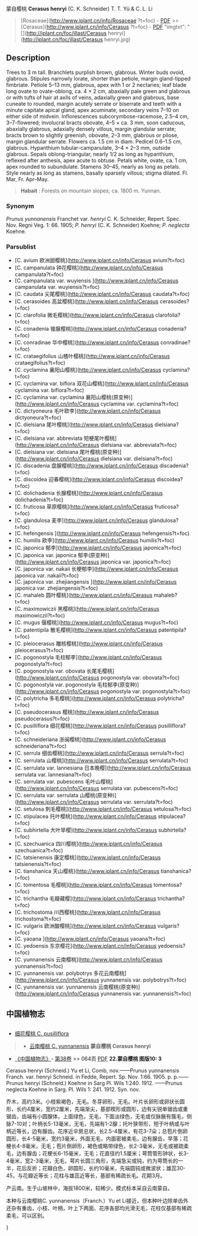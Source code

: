 蒙自樱桃 **Cerasus henryi** (C. K. Schneider) T. T. Yü & C. L. Li

> [Rosaceae](http://www.iplant.cn/info/Rosaceae ?t=foc) - [PDF](http://iplant.cn/foc/pdf/Rosaceae.pdf) >> [Cerasus](http://www.iplant.cn/info/Cerasus ?t=foc) - [PDF](http://www.iplant.cn/foc/pdf/Cerasus.pdf)
  "imgtxt": "[](http://iplant.cn/foc/illast/Cerasus henryi](http://iplant.cn/foc/illast/Cerasus henryi.jpg)

## Description

Trees to 3 m tall. Branchlets purplish brown, glabrous. Winter buds ovoid, glabrous. Stipules narrowly lorate, shorter than petiole, margin gland-tipped fimbriate. Petiole 5–13 mm, glabrous, apex with 1 or 2 nectaries; leaf blade long ovate to ovate-oblong, ca. 4 × 2 cm, abaxially pale green and glabrous or with tufts of hair at axils of veins, adaxially green and glabrous, base cuneate to rounded, margin acutely serrate or biserrate and teeth with a minute capitate apical gland, apex acuminate; secondary veins 7–10 on either side of midvein. Inflorescences subcorymbose-racemose, 2.5–4 cm, 3–7-flowered; involucral bracts obovate, 4–5 × ca. 3 mm, soon caducous, abaxially glabrous, adaxially densely villous, margin glandular serrate; bracts brown to slightly greenish, obovate, 2–3 mm, glabrous or pilose, margin glandular serrate. Flowers ca. 1.5 cm in diam. Pedicel 0.6–1.5 cm, glabrous. Hypanthium tubular-campanulate, 3–4 × 2–3 mm, outside glabrous. Sepals oblong-triangular, nearly 1/2 as long as hypanthium, reflexed after anthesis, apex acute to obtuse. Petals white, ovate, ca. 1 cm, apex rounded to subundulate. Stamens 30–45, nearly as long as petals. Style nearly as long as stamens, basally sparsely villous; stigma dilated. Fl. Mar, Fr. Apr–May.
> **Habait** : 
> Forests on mountain slopes; ca. 1800 m. Yunnan.

### Synonym
*Prunus yunnanensis* Franchet var. *henryi* C. K. Schneider, Repert. Spec. Nov. Regni Veg. 1: 66. 1905; *P. henryi* (C. K. Schneider) Koehne; *P. neglecta* Koehne.

### Parsublist

* [C.  avium  欧洲甜樱桃](http://www.iplant.cn/info/Cerasus avium?t=foc)
* [C.  campanulata  钟花樱桃](http://www.iplant.cn/info/Cerasus campanulata?t=foc)
* [C.  campanulata var. wuyiensis  ](http://www.iplant.cn/info/Cerasus campanulata var. wuyiensis?t=foc)
* [C.  caudata  尖尾樱桃](http://www.iplant.cn/info/Cerasus caudata?t=foc)
* [C.  cerasoides  高盆樱桃](http://www.iplant.cn/info/Cerasus cerasoides?t=foc)
* [C.  clarofolia  微毛樱桃](http://www.iplant.cn/info/Cerasus clarofolia?t=foc)
* [C.  conadenia  锥腺樱桃](http://www.iplant.cn/info/Cerasus conadenia?t=foc)
* [C.  conradinae  华中樱桃](http://www.iplant.cn/info/Cerasus conradinae?t=foc)
* [C.  crataegifolius  山楂叶樱桃](http://www.iplant.cn/info/Cerasus crataegifolius?t=foc)
* [C.  cyclamina  襄阳山樱桃](http://www.iplant.cn/info/Cerasus cyclamina?t=foc)
* [C.  cyclamina var. biflora  双花山樱桃](http://www.iplant.cn/info/Cerasus cyclamina var. biflora?t=foc)
* [C.  cyclamina var. cyclamina  襄阳山樱桃(原变种)](http://www.iplant.cn/info/Cerasus cyclamina var. cyclamina?t=foc)
* [C.  dictyoneura  毛叶欧李](http://www.iplant.cn/info/Cerasus dictyoneura?t=foc)
* [C.  dielsiana  尾叶樱桃](http://www.iplant.cn/info/Cerasus dielsiana?t=foc)
* [C.  dielsiana var. abbreviata  短梗尾叶樱桃](http://www.iplant.cn/info/Cerasus dielsiana var. abbreviata?t=foc)
* [C.  dielsiana var. dielsiana  尾叶樱桃(原变种)](http://www.iplant.cn/info/Cerasus dielsiana var. dielsiana?t=foc)
* [C.  discadenia  盘腺樱桃](http://www.iplant.cn/info/Cerasus discadenia?t=foc)
* [C.  discoidea  迎春樱桃](http://www.iplant.cn/info/Cerasus discoidea?t=foc)
* [C.  dolichadenia  长腺樱桃](http://www.iplant.cn/info/Cerasus dolichadenia?t=foc)
* [C.  fruticosa  草原樱桃](http://www.iplant.cn/info/Cerasus fruticosa?t=foc)
* [C.  glandulosa  麦李](http://www.iplant.cn/info/Cerasus glandulosa?t=foc)
* [C.  hefengensis  ](http://www.iplant.cn/info/Cerasus hefengensis?t=foc)
* [C.  humilis  欧李](http://www.iplant.cn/info/Cerasus humilis?t=foc)
* [C.  japonica  郁李](http://www.iplant.cn/info/Cerasus japonica?t=foc)
* [C.  japonica var. japonica  郁李(原变种)](http://www.iplant.cn/info/Cerasus japonica var. japonica?t=foc)
* [C.  japonica var. nakaii  长梗郁李](http://www.iplant.cn/info/Cerasus japonica var. nakaii?t=foc)
* [C.  japonica var. zhejiangensis  ](http://www.iplant.cn/info/Cerasus japonica var. zhejiangensis?t=foc)
* [C.  mahaleb  圆叶樱桃](http://www.iplant.cn/info/Cerasus mahaleb?t=foc)
* [C.  maximowiczii  黑樱桃](http://www.iplant.cn/info/Cerasus maximowiczii?t=foc)
* [C.  mugus  偃樱桃](http://www.iplant.cn/info/Cerasus mugus?t=foc)
* [C.  patentipila  散毛樱桃](http://www.iplant.cn/info/Cerasus patentipila?t=foc)
* [C.  pleiocerasus  雕核樱桃](http://www.iplant.cn/info/Cerasus pleiocerasus?t=foc)
* [C.  pogonostyla  毛柱郁李](http://www.iplant.cn/info/Cerasus pogonostyla?t=foc)
* [C.  pogonostyla var. obovata  长尾毛樱桃](http://www.iplant.cn/info/Cerasus pogonostyla var. obovata?t=foc)
* [C.  pogonostyla var. pogonostyla  毛柱郁李(原变种)](http://www.iplant.cn/info/Cerasus pogonostyla var. pogonostyla?t=foc)
* [C.  polytricha  多毛樱桃](http://www.iplant.cn/info/Cerasus polytricha?t=foc)
* [C.  pseudocerasus  樱桃](http://www.iplant.cn/info/Cerasus pseudocerasus?t=foc)
* [C.  pusilliflora  细花樱桃](http://www.iplant.cn/info/Cerasus pusilliflora?t=foc)
* [C.  schneideriana  浙闽樱桃](http://www.iplant.cn/info/Cerasus schneideriana?t=foc)
* [C.  serrula  细齿樱桃](http://www.iplant.cn/info/Cerasus serrula?t=foc)
* [C.  serrulata  山樱桃](http://www.iplant.cn/info/Cerasus serrulata?t=foc)
* [C.  serrulata var. lannesiana  日本晚樱](http://www.iplant.cn/info/Cerasus serrulata var. lannesiana?t=foc)
* [C.  serrulata var. pubescens  毛叶山樱桃](http://www.iplant.cn/info/Cerasus serrulata var. pubescens?t=foc)
* [C.  serrulata var. serrulata  山樱桃(原变种)](http://www.iplant.cn/info/Cerasus serrulata var. serrulata?t=foc)
* [C.  setulosa  刺毛樱桃](http://www.iplant.cn/info/Cerasus setulosa?t=foc)
* [C.  stipulacea  托叶樱桃](http://www.iplant.cn/info/Cerasus stipulacea?t=foc)
* [C.  subhirtella  大叶旱樱](http://www.iplant.cn/info/Cerasus subhirtella?t=foc)
* [C.  szechuanica  四川樱桃](http://www.iplant.cn/info/Cerasus szechuanica?t=foc)
* [C.  tatsienensis  康定樱桃](http://www.iplant.cn/info/Cerasus tatsienensis?t=foc)
* [C.  tianshanica  天山樱桃](http://www.iplant.cn/info/Cerasus tianshanica?t=foc)
* [C.  tomentosa  毛樱桃](http://www.iplant.cn/info/Cerasus tomentosa?t=foc)
* [C.  trichantha  毛瓣藏樱](http://www.iplant.cn/info/Cerasus trichantha?t=foc)
* [C.  trichostoma  川西樱桃](http://www.iplant.cn/info/Cerasus trichostoma?t=foc)
* [C.  vulgaris  欧洲酸樱桃](http://www.iplant.cn/info/Cerasus vulgaris?t=foc)
* [C.  yaoana  ](http://www.iplant.cn/info/Cerasus yaoana?t=foc)
* [C.  yedoensis  东京樱花](http://www.iplant.cn/info/Cerasus yedoensis?t=foc)
* [C.  yunnanensis  云南樱桃](http://www.iplant.cn/info/Cerasus yunnanensis?t=foc)
* [C.  yunnanensis var. polybotrys  多花云南樱桃](http://www.iplant.cn/info/Cerasus yunnanensis var. polybotrys?t=foc)
* [C.  yunnanensis var. yunnanensis  云南樱桃(原变种)](http://www.iplant.cn/info/Cerasus yunnanensis var. yunnanensis?t=foc)

## 中国植物志
## 
* [细花樱桃  C.  pusilliflora](Cerasus-pusilliflora-细花樱桃.md)
> * [云南樱桃  C.  yunnanensis](Cerasus-yunnanensis-云南樱桃.md)
**蒙自樱桃 Cerasus henryi**

* [《中国植物志》](http://www.iplant.cn/frps)- [第38卷](http://www.iplant.cn/frps/vol/38) >> 064页 [PDF](http://www.iplant.cn/frps/pdf/38/064c.PDF)
**22.蒙自樱桃 图版10: 3**

Cerasus henryi (Schneid.) Yu et Li, Comb, nov.——Prunus yunnanensis Franch. var. henryi Schneid. in Fedde, Repert. Sp. Nov. 1:66. 1905. p. p.——Prunus henryi (Schneid.) Koehne in Sarg Pl. Wils 1:240. 1912. ——Prunus neglecta Koehne in Sarg. Pl. Wils 1: 241. 1912. Syn. nov.

乔木，高约3米。小枝紫褐色，无毛。冬芽卵形，无毛。叶片长卵形或卵状长圆形，长约4厘米，宽约2厘米，先端渐尖，基部楔形或圆形，边有尖锐单锯齿或重锯齿，齿端有小圆腺体，上面绿色，无毛，下面淡绿色，无毛或仅脉腋有簇毛，侧脉7-10对；叶柄长5-13毫米，无毛，先端有1-2腺；托叶狭带形，短于叶柄或与叶柄近等长，边有腺齿。花序近伞房总状，长2.5-4厘米，有花3-7朵；总苞片倒卵圆形，长4-5毫米，宽约3毫米，外面无毛，内面密被柔毛，边有腺齿，早落；花梗长4-8毫米，无毛；苞片倒卵形，褐色或略带绿色，长2-3毫米，无毛或被疏柔毛，边有腺齿；花梗长6-15毫米，无毛；花直径约1.5厘米；萼筒管形钟状，长3-4毫米，宽2-3毫米，无毛，萼片长圆三角形，先端急尖或钝，约为萼筒长的一半，花后反折；花瓣白色，卵圆形，长约10毫米，先端圆钝或微波状；雄蕊30-45，与花瓣近等长；花柱与雄蕊近等长，基部有稀疏长毛。花期3月。

产云南。生于山坡林中，海拔1800米，较稀少。模式标本采自云南蒙自。

本种与云南樱桃C. yunnanensis（Franch.）Yu et Li接近，但本种叶边除单齿外还杂有重齿，小枝、叶柄，叶上下两面、花序各部均光滑无毛，花柱仅基部有稀疏柔毛，可以区别。

}